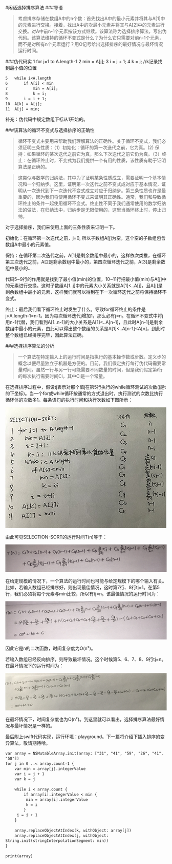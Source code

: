 #闲话选择排序算法
###导语
> 考虑排序存储在数组A中的n个数：首先找出A中的最小元素并将其与A[1]中的元素进行交换。接着，找出A中的次最小元素并将其与A[2]中的元素进行交换。对A中前n-1个元素按该方式继续。该算法称为选择排序算法，写出伪代码。该算法维持的循环不变式是什么？为什么它只需要对前n-1个元素，而不是对所有n个元素运行？用O记号给出选择排序的最好情况与最坏情况运行时间。

###伪代码实
	1 for j=1 to A.length-1
	2	min = A[j];
	3	i = j + 1;
	4	k = j;  //k记录找到最小值的位置
		
	5	while i<A.length 
	6		if A[i] < min
	7			min = A[i];
	8			k = i;
	9		i = i + 1;
	10	A[k] = A[j];
	11	A[j] = min;
补充：伪代码中规定数组下标从1开始的。

###该算法的循环不变式与选择排序的正确性
> 循环不变式主要用来帮助我们理解算法的正确性。关于循环不变式，我们必须证明三条性质：（1）初始化：循环的第一次迭代之前，它为真。(2) 保持：如果循环的某次迭代之前它为真，那么下次迭代之前它仍为真。（3）终止：在循环终止时，不变式为我们提供一个有用的性质，该性质有助于证明算法是正确的。

>这类似与数学的归纳法，其中为了证明某条性质成立，需要证明一个基本情况和一个归纳步。这里，证明第一次迭代之前不变式成对应于基本情况，证明从一次迭代到下一次迭代不变式成立对应于归纳步。第三条性质也许是最重要的，因为我们将使用循环不变式来证明其正确性。通常，我们和导致循环终止的条件一起使用循环不变式。终止性不同于我们通常使用的数学归纳法的做法，在归纳法中，归纳步是无限使用的，这里当循环终止时，停止归纳。

对于选择排序，我们来使用上面的三条性质来证明一下。

初始化：在循环第一次迭代之前，j=0, 所以子数组A[j]为空，这个空的子数组包含数组A中最小的元素值。

保持：在循环第二次迭代之前，A[1]是剩余数组中最小的，这样依次类推，在循环第三次迭代之前，A[2是剩余数组中最小的，第四次循环迭代之前，A[3]是剩余数组中最小的...

代码5~9行的作用就是找到了最小值(min)的位置，10~11行把最小值(min)与A[j]中的元素进行交换。这时子数组A[1..j]中的元素大小关系就是A[1]<..A[j]，且A[j]是剩余数组中最小的元素，这样我们就可以得到在下一次循环迭代之前将保持循环不变式。

终止：最后我们看下循环终止时发生了什么。导致for循环终止的条件是j>A.length-1=n-1。因为每次循环迭代j增加1，那么必有j=n。在循环不变式中将j用n-1代替，我们看到A[1..n-1]的大小关系是A[1]<..A[n-1]，且此时A[n-1]是剩余数组中最小的元素，由此可以得出整个数组的关系是A[1]<..A[n-1]<A[n]，到此时整个数组已经排序完毕，因此算法正确。

###选择排序算法的分析
> 一个算法在特定输入上的运行时间是指执行的基本操作数或步数。定义步的概念以便尽量独立于机器是方便的。目前，我们假定执行每行伪代码需要常量时间。虽然一行与另一行可能需要不同数量的时间，但是我们假定第i行的每次执行需要时间Ci，其中Ci是一个常量。

在选择排序过程中，假设tj表示对那个值j在第5行执行的while循环测试的次数(j是t的下坐标)。当一个for或while循环按通常的方式退出时，执行测试的次数比执行循环体的次数多1。每条语句的执行时间和执行次数如下图所示：

![selection-sort-01](https://github.com/guoshimeihua/Selection-Sort/blob/master/selection-sort-01.jpg)

由此可见SELECTION-SORT的运行时间T(n)等于：

![selection-sort-01](https://github.com/guoshimeihua/Selection-Sort/blob/master/selection-sort-02.jpg)

在给定规模的情况下，一个算法的运行时间也可能与给定规模下的哪个输入有关。比如，若输入数组已经排序好，则出现最佳情况，这时第7行、8行tj=1。在第5行，我们必须将每个元素与min比较，所以有tj=n。该最佳情况的运行时间为：

![selection-sort-01](https://github.com/guoshimeihua/Selection-Sort/blob/master/selection-sort-03.jpg)

因此它是n的二次函数，时间复杂度为O(n²)。

若输入数组已经反向排序，则导致最坏情况。这个时候第5、6、7、8、9行tj=n。在最坏情况下的运行时间为：

![selection-sort-01](https://github.com/guoshimeihua/Selection-Sort/blob/master/selection-sort-04.jpg)

在最坏情况下，时间复杂度也为O(n²)。到这里就可以看出，选择排序算法最好情况与最坏情况是一样的。

最后附上swift代码实现，运行环境：playground。下一篇将介绍下插入排序的变异算法，敬请期待哈。

	var array = NSMutableArray.init(array: ["31", "41", "59", "26", "41", "58"])
	for j in 0 ..< array.count-1 {
    	var min = array[j].integerValue
    	var i = j + 1
    	var k = j
    
    	while i < array.count {
        	if array[i].integerValue < min {
           	 min = array[i].integerValue
           	 k = i
        	}
       	 i = i + 1
    	}
    
    	array.replaceObjectAtIndex(k, withObject: array[j])
    	array.replaceObjectAtIndex(j, withObject: String.init(stringInterpolationSegment: min))
	}

	print(array)